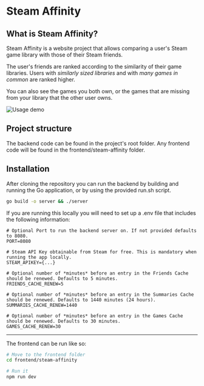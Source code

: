 # Steam Affinity

## What is Steam Affinity?

Steam Affinity is a website project that allows comparing a user's Steam game library with those of their Steam friends.

The user's friends are ranked according to the similarity of their game libraries. Users with *similarly sized libraries* and with *many games in common* are ranked higher.

You can also see the games you both own, or the games that are missing from your library that the other user owns.

![Usage demo](https://github.com/PFrek/steam-affinity/blob/main/gif/demo.gif)

## Project structure

The backend code can be found in the project's root folder. Any frontend code will be found in the frontend/steam-affinity folder.

## Installation

After cloning the repository you can run the backend by building and running the Go application, or by using the provided run.sh script.

```bash
go build -o server && ./server
```

If you are running this locally you will need to set up a .env file that includes the following information:

```env
# Optional Port to run the backend server on. If not provided defaults to 8080.
PORT=8080 

# Steam API Key obtainable from Steam for free. This is mandatory when running the app locally.
STEAM_APIKEY={...} 

# Optional number of *minutes* before an entry in the Friends Cache should be renewed. Defaults to 5 minutes.
FRIENDS_CACHE_RENEW=5 

# Optional number of *minutes* before an entry in the Summaries Cache should be renewed. Defaults to 1440 minutes (24 hours).
SUMMARIES_CACHE_RENEW=1440 

# Optional number of *minutes* before an entry in the Games Cache should be renewed. Defaults to 30 minutes.
GAMES_CACHE_RENEW=30 
```

---

The frontend can be run like so:

```bash
# Move to the frontend folder
cd frontend/steam-affinity

# Run it
npm run dev
```
